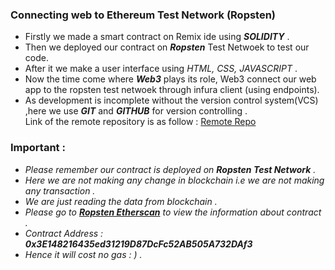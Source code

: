 ### Connecting web to Ethereum Test Network (Ropsten)

 - Firstly we made a smart contract on Remix ide using ***SOLIDITY*** .
 - Then we deployed our contract on ***Ropsten*** Test Netwoek to test our code.
 - After it we make a user interface using *HTML, CSS, JAVASCRIPT* .
 - Now the time come where ***Web3*** plays its role, Web3 connect our web app to the ropsten test netwoek through infura client (using endpoints).
 - As development is incomplete without the version control system(VCS) ,here we use ***GIT*** and ***GITHUB*** for version controlling .    
   Link of the remote repository is as follow : [Remote Repo](https://github.com/haseeebmalik/New-folder-3-) 
   
 ### Important :
  - *Please remember our contract is deployed on ***Ropsten Test Network*** .*
  - *Here we are not making any change in blockchain i.e we are not making any transaction .*
  - *We are just reading the data from blockchain .*
  - *Please go to [***Ropsten Etherscan***](https://ropsten.etherscan.io/) to view the information about contract .* 
  - *Contract Address : ***0x3E148216435ed31219D87DcFc52AB505A732DAf3****
  - *Hence it will cost no gas : )  .*
